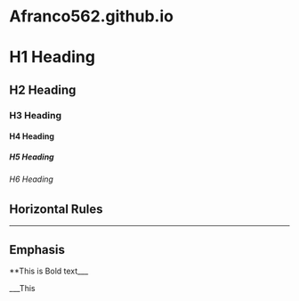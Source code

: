 # Afranco562.github.io
# H1 Heading
## H2 Heading
### H3 Heading
#### H4 Heading
##### H5 Heading
###### H6 Heading


## Horizontal Rules

___

## Emphasis

**This is Bold text___

___This 

